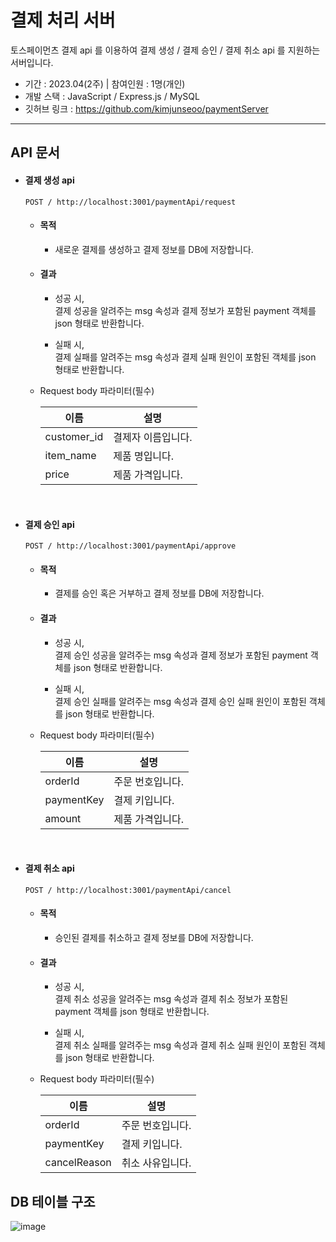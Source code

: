 # 결제 처리 서버

토스페이먼츠 결제 api 를 이용하여 결제 생성 / 결제 승인 / 결제 취소 api 를 지원하는 서버입니다.

- 기간 : 2023.04(2주) | 참여인원 : 1명(개인)
- 개발 스택 : JavaScript / Express.js / MySQL 
- 깃허브 링크 : https://github.com/kimjunseoo/paymentServer

---

## API 문서
- #### 결제 생성 api
  ```
  POST / http://localhost:3001/paymentApi/request
  ```
  
  - #### 목적 
    - 새로운 결제를 생성하고 결제 정보를 DB에 저장합니다. 
  
  
  - #### 결과
    - 성공 시,<br/>
      결제 성공을 알려주는 msg 속성과 결제 정보가 포함된 payment 객체를 json 형태로 반환합니다.

    - 실패 시,<br/>
      결제 실패를 알려주는 msg 속성과 결제 실패 원인이 포함된 객체를 json 형태로 반환합니다.
     
      
  - Request body 파라미터(필수)
 
    | 이름 | 설명 |
    | ------------ | ------------- |
    | customer_id | 결제자 이름입니다.  |
    | item_name | 제품 명입니다. |
    | price | 제품 가격입니다. |
 

<br/>

- #### 결제 승인 api
  ```
  POST / http://localhost:3001/paymentApi/approve
  ```
  
  - #### 목적 
    - 결제를 승인 혹은 거부하고 결제 정보를 DB에 저장합니다. 
  
  
  - #### 결과
    - 성공 시,<br/>
      결제 승인 성공을 알려주는 msg 속성과 결제 정보가 포함된 payment 객체를 json 형태로 반환합니다.

    - 실패 시,<br/>
      결제 승인 실패를 알려주는 msg 속성과 결제 승인 실패 원인이 포함된 객체를 json 형태로 반환합니다.
      

    
  - Request body 파라미터(필수)
 
    | 이름 | 설명 |
    | ------------ | ------------- |
    | orderId | 주문 번호입니다.  |
    | paymentKey | 결제 키입니다. |
    | amount | 제품 가격입니다. |
 

<br/>

- #### 결제 취소 api
  ```
  POST / http://localhost:3001/paymentApi/cancel
  ```
  
  - #### 목적 
    - 승인된 결제를 취소하고 결제 정보를 DB에 저장합니다. 
  
  
  - #### 결과
    - 성공 시,<br/>
      결제 취소 성공을 알려주는 msg 속성과 결제 취소 정보가 포함된 payment 객체를 json 형태로 반환합니다.

    - 실패 시,<br/>
      결제 취소 실패를 알려주는 msg 속성과 결제 취소 실패 원인이 포함된 객체를 json 형태로 반환합니다.
      
  - Request body 파라미터(필수)
 
    | 이름 | 설명 |
    | ------------ | ------------- |
    | orderId | 주문 번호입니다.  |
    | paymentKey | 결제 키입니다. |
    | cancelReason | 취소 사유입니다. |

## DB 테이블 구조
![image](https://user-images.githubusercontent.com/76796679/234135741-47a1c6af-bd02-440d-a780-5b0cd60f042e.png)

